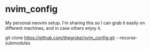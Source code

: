 # nvim_config
My personal neovim setup. I'm sharing this so I can grab it easily on different machines, and in case others enjoy it.

git clone https://github.com/thegroke/nvim_config.git --recurse-submodules
